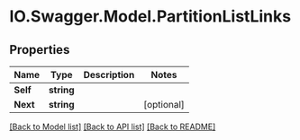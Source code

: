 # IO.Swagger.Model.PartitionListLinks
## Properties

Name | Type | Description | Notes
------------ | ------------- | ------------- | -------------
**Self** | **string** |  | 
**Next** | **string** |  | [optional] 

[[Back to Model list]](../README.md#documentation-for-models) [[Back to API list]](../README.md#documentation-for-api-endpoints) [[Back to README]](../README.md)

